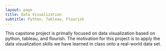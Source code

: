 ```yaml
---
layout: page
title: Data Visualization 
subtitle: Python, Tableau, Flourish
---
```


<div class="main-explain-area jumbotron">
  <p>This capstone project is primally focused on data visualization based on python, tableau, and flourish. The motivation for this project is to apply the data visualization skills we have learned in class onto a real-world data set. </p>
</div>
